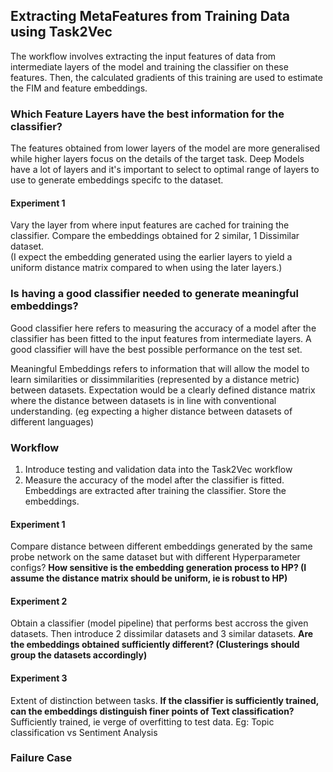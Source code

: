 ## Extracting MetaFeatures from Training Data using Task2Vec

The workflow involves extracting the input features of data from intermediate layers of the model  and training the classifier on these features.
Then, the calculated gradients of this training are used to estimate the FIM and feature embeddings. 

### Which Feature Layers have the best information for the classifier?

The features obtained from lower layers of the model  are more generalised while higher layers focus on the details of the target task. Deep Models have a lot of layers and it's important to select to optimal range of layers to use to generate embeddings specifc to the dataset. 

#### Experiment 1

Vary the layer from where input features are cached for training the classifier. Compare the embeddings obtained for 2 similar, 1 Dissimilar dataset.  
(I expect the embedding generated using the earlier layers to yield a uniform distance matrix compared to when using the later layers.)
 

### **Is having a good classifier needed to generate meaningful embeddings?**

Good classifier here refers to measuring the accuracy of a model after the classifier has been fitted to the input features from intermediate layers. A good classifier will have the best possible performance on the test set. 

Meaningful Embeddings refers to information that will allow the model to learn similarities or dissimmilarities (represented by a distance metric) between datasets. 
Expectation would be a clearly defined distance matrix where the distance between datasets is in line with conventional understanding. (eg expecting a higher distance between datasets of different languages)


### Workflow
1. Introduce testing and validation data into the Task2Vec workflow
2. Measure the accuracy of the model after the classifier is fitted. Embeddings are extracted after training the classifier. Store the embeddings.

#### Experiment 1
Compare distance between different embeddings generated by the same probe network on the same dataset but with different Hyperparameter configs?
**How sensitive is the embedding generation process to HP? (I assume the distance matrix should be uniform, ie is robust to HP)**


#### Experiment 2
Obtain a classifier (model pipeline) that performs best accross the given datasets. Then introduce 2 dissimilar datasets and 3 similar datasets. 
**Are the embeddings obtained sufficiently different? (Clusterings should group the datasets accordingly)**

#### Experiment 3
Extent of distinction between tasks.
**If the classifier is sufficiently trained, can the embeddings distinguish finer points of Text classification?** 
Sufficiently trained, ie verge of overfitting to test data.
Eg: Topic classification vs Sentiment Analysis 

### Failure Case
